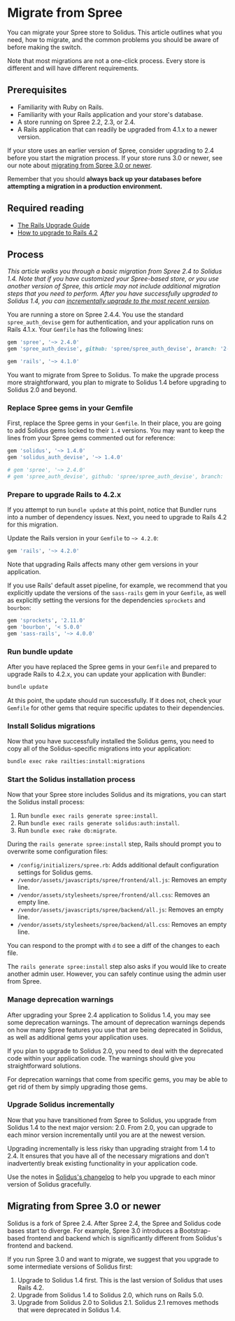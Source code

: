 # Migrate from Spree

You can migrate your Spree store to Solidus. This article outlines what you
need, how to migrate, and the common problems you should be aware of before
making the switch.

Note that most migrations are not a one-click process. Every store is different
and will have different requirements.

## Prerequisites

- Familiarity with Ruby on Rails.
- Familiarity with your Rails application and your store's database.
- A store running on Spree 2.2, 2.3, or 2.4.
- A Rails application that can readily be upgraded from 4.1.x to a newer
  version.

If your store uses an earlier version of Spree, consider upgrading to 2.4 before
you start the migration process. If your store runs 3.0 or newer, see our note
about [migrating from Spree 3.0 or newer](#migrating-from-spree-3-0-or-newer).

Remember that you should **always back up your databases before attempting a
migration in a production environment.**

## Required reading

- [The Rails Upgrade Guide](http://guides.rubyonrails.org/upgrading_ruby_on_rails.html)
- [How to upgrade to Rails 4.2](https://www.justinweiss.com/articles/how-to-upgrade-to-rails-4-dot-2/)

## Process

*This article walks you through a basic migration from Spree 2.4 to Solidus 1.4.
Note that if you have customized your Spree-based store, or you use another
version of Spree, this article may not include additional migration steps that
you need to perform. After you have successfully upgraded to Solidus 1.4, you
can [incrementally upgrade to the most recent
version](#upgrade-solidus-incrementally).*

You are running a store on Spree 2.4.4. You use the standard `spree_auth_devise`
gem for authentication, and your application runs on Rails 4.1.x. Your `Gemfile`
has the following lines:

```ruby
gem 'spree', '~> 2.4.0'
gem 'spree_auth_devise', github: 'spree/spree_auth_devise', branch: '2-4-stable'

gem 'rails', '~> 4.1.0'
```

You want to migrate from Spree to Solidus. To make the upgrade process more
straightforward, you plan to migrate to Solidus 1.4 before upgrading to Solidus
2.0 and beyond.

### Replace Spree gems in your Gemfile

First, replace the Spree gems in your `Gemfile`. In their place, you are going
to add Solidus gems locked to their `1.4` versions. You may want to keep the
lines from your Spree gems commented out for reference:

```ruby
gem 'solidus', '~> 1.4.0'
gem 'solidus_auth_devise', '~> 1.4.0'

# gem 'spree', '~> 2.4.0'
# gem 'spree_auth_devise', github: 'spree/spree_auth_devise', branch: '2-4-stable'
```

### Prepare to upgrade Rails to 4.2.x

If you attempt to run `bundle update` at this point, notice that Bundler runs
into a number of dependency issues. Next, you need to upgrade to Rails 4.2 for
this migration.

Update the Rails version in your `Gemfile` to `~> 4.2.0`:

```ruby
gem 'rails', '~> 4.2.0'
```

Note that upgrading Rails affects many other gem versions in your application.

If you use Rails' default asset pipeline, for example, we recommend that you
explicitly update the versions of the `sass-rails` gem in your `Gemfile`, as
well as explicitly setting the versions for the dependencies `sprockets` and
`bourbon`:

```ruby
gem 'sprockets', '2.11.0'
gem 'bourbon', '< 5.0.0'
gem 'sass-rails', '~> 4.0.0'
```

### Run bundle update

After you have replaced the Spree gems in your `Gemfile` and prepared to upgrade
Rails to 4.2.x, you can update your application with Bundler:

```bash
bundle update
```

At this point, the update should run successfully. If it does not, check your
`Gemfile` for other gems that require specific updates to their dependencies.

### Install Solidus migrations

Now that you have successfully installed the Solidus gems, you need to copy all
of the Solidus-specific migrations into your application:

```bash
bundle exec rake railties:install:migrations
```
### Start the Solidus installation process

Now that your Spree store includes Solidus and its migrations, you can start the
Solidus install process:

1. Run `bundle exec rails generate spree:install`.
2. Run `bundle exec rails generate solidus:auth:install`.
3. Run `bundle exec rake db:migrate`.

During the `rails generate spree:install` step, Rails should prompt you to
overwrite some configuration files:

- `/config/initializers/spree.rb`: Adds additional default configuration
  settings for Solidus gems.
- `/vendor/assets/javascripts/spree/frontend/all.js`: Removes an empty line.
- `/vendor/assets/stylesheets/spree/frontend/all.css`: Removes an empty line.
- `/vendor/assets/javascripts/spree/backend/all.js`: Removes an empty line.
- `/vendor/assets/stylesheets/spree/backend/all.css`: Removes an empty line.

You can respond to the prompt with `d` to see a diff of the changes to each
file.

The `rails generate spree:install` step also asks if you would like to create
another admin user. However, you can safely continue using the admin user from
Spree.

### Manage deprecation warnings

After upgrading your Spree 2.4 application to Solidus 1.4, you may see some
deprecation warnings. The amount of deprecation warnings depends on how many
Spree features you use that are being deprecated in Solidus, as well as
additional gems your application uses.

If you plan to upgrade to Solidus 2.0, you need to deal with the deprecated code
within your application code. The warnings should give you straightforward
solutions.

For deprecation warnings that come from specific gems, you may be able to get
rid of them by simply upgrading those gems.

### Upgrade Solidus incrementally

Now that you have transitioned from Spree to Solidus, you upgrade from Solidus
1.4 to the next major version: 2.0. From 2.0, you can upgrade to each minor
version incrementally until you are at the newest version.

Upgrading incrementally is less risky than upgrading straight from 1.4 to 2.4.
It ensures that you have all of the necessary migrations and don't inadvertently
break existing functionality in your application code.

Use the notes in [Solidus's changelog][changelog] to help you upgrade to each
minor version of Solidus gracefully.

[changelog]: https://github.com/solidusio/solidus/blob/master/CHANGELOG.md

## Migrating from Spree 3.0 or newer

Solidus is a fork of Spree 2.4. After Spree 2.4, the Spree and Solidus code
bases start to diverge. For example, Spree 3.0 introduces a Bootstrap-based
frontend and backend which is significantly different from Solidus's frontend
and backend.

If you run Spree 3.0 and want to migrate, we suggest that you upgrade to some
intermediate versions of Solidus first:

1. Upgrade to Solidus 1.4 first. This is the last version of Solidus that uses
   Rails 4.2.
2. Upgrade from Solidus 1.4 to Solidus 2.0, which runs on Rails 5.0.
3. Upgrade from Solidus 2.0 to Solidus 2.1. Solidus 2.1 removes methods that
   were deprecated in Solidus 1.4.

